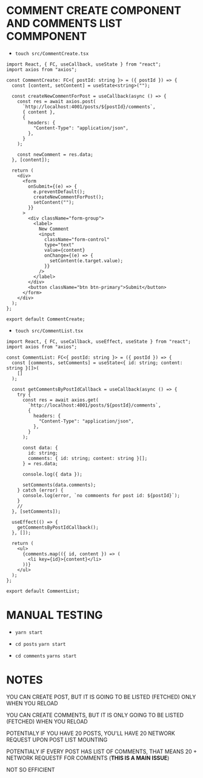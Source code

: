 # COMMENT CREATE COMPONENT AND COMMENTS LIST COMMPONENT

- `touch src/CommentCreate.tsx`

```tsx
import React, { FC, useCallback, useState } from "react";
import axios from "axios";

const CommentCreate: FC<{ postId: string }> = ({ postId }) => {
  const [content, setContent] = useState<string>("");

  const createNewCommentForPost = useCallback(async () => {
    const res = await axios.post(
      `http://localhost:4001/posts/${postId}/comments`,
      { content },
      {
        headers: {
          "Content-Type": "application/json",
        },
      }
    );

    const newComment = res.data;
  }, [content]);

  return (
    <div>
      <form
        onSubmit={(e) => {
          e.preventDefault();
          createNewCommentForPost();
          setContent("");
        }}
      >
        <div className="form-group">
          <label>
            New Comment
            <input
              className="form-control"
              type="text"
              value={content}
              onChange={(e) => {
                setContent(e.target.value);
              }}
            />
          </label>
        </div>
        <button className="btn btn-primary">Submit</button>
      </form>
    </div>
  );
};

export default CommentCreate;

```

- `touch src/CommentList.tsx`

```tsx
import React, { FC, useCallback, useEffect, useState } from "react";
import axios from "axios";

const CommentList: FC<{ postId: string }> = ({ postId }) => {
  const [comments, setComments] = useState<{ id: string; content: string }[]>(
    []
  );

  const getCommentsByPostIdCallback = useCallback(async () => {
    try {
      const res = await axios.get(
        `http://localhost:4001/posts/${postId}/comments`,
        {
          headers: {
            "Content-Type": "application/json",
          },
        }
      );

      const data: {
        id: string;
        comments: { id: string; content: string }[];
      } = res.data;

      console.log({ data });

      setComments(data.comments);
    } catch (error) {
      console.log(error, `no commoents for post id: ${postId}`);
    }
    //
  }, [setComments]);

  useEffect(() => {
    getCommentsByPostIdCallback();
  }, []);

  return (
    <ul>
      {comments.map(({ id, content }) => (
        <li key={id}>{content}</li>
      ))}
    </ul>
  );
};

export default CommentList;
```

# MANUAL TESTING

- `yarn start`

- `cd posts` `yarn start`

- `cd comments` `yarns start`

# NOTES

YOU CAN CREATE POST, BUT IT IS GOING TO BE LISTED (FETCHED) ONLY WHEN YOU RELOAD

YOU CAN CREATE COMMENTS, BUT IT IS ONLY GOING TO BE LISTED (FETCHED) WHEN YOU RELOAD

POTENTIALY IF YOU HAVE 20 POSTS, YOU'LL HAVE 20 NETWORK REQUEST UPON POST LIST MOUNTING

POTENTIALY IF EVERY POST HAS LIST OF COMMENTS, THAT MEANS 20 + NETWORK REQUESTF FOR COMMENTS (**THIS IS A MAIN ISSUE**)

NOT SO EFFICIENT
